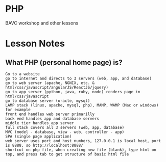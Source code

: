 # PHP
BAVC workshop and other lessons

# Lesson Notes

## What PHP (personal home page) is?

    Go to a website
    go to internet and directs to 3 servers (web, app, and database)
    go to web server (apache, NGNIX, etc. & html/css/javascript/angularJS/ReactJS/jquery)
    go to app server (python, java, ruby, node) renders page in html/css/javascript
    go to database server (oracle, mysql)
    LAMP stack (linux, apache, mysql, php), MAMP, WAMP (Mac or windows) for example 
    front end handles web server primarilly
    back end handles app and database servers
    middle tier handles app server
    full stack covers all 3 servers (web, app, database)
    MVC (model - database, view - web, controller - app)
    SPA (single page application)
    web server uses port and host numbers, 127.0.0.1 is local host, port is 8888, so http://localhost:8888/
    shortcut on php file, when creating new file (blank), type html on top, and press tab to get structure of basic html file


